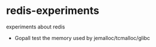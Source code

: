 # redis-experiments
experiments about redis
- Gopall
test the memory used by jemalloc/tcmalloc/glibc 
